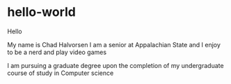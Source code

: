 # hello-world

Hello

My name is Chad Halvorsen
I am a senior at Appalachian State and I enjoy to be a nerd 
and play video games

I am pursuing a graduate degree upon the completion of my undergraduate course of study in Computer science
